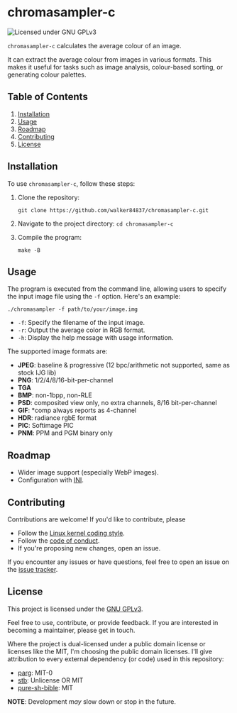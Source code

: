 # chromasampler-c

![Licensed under GNU
GPLv3](https://img.shields.io/badge/license-GNU%20GPLv3-blue.svg)

`chromasampler-c` calculates the average colour of an image.

It can extract the average colour from images in various formats. This makes it
useful for tasks such as image analysis, colour-based sorting, or generating
colour palettes.

## Table of Contents

1.  [Installation](#installation)
2.  [Usage](#usage)
3.  [Roadmap](#roadmap)
4.  [Contributing](#contributing)
5.  [License](#license)

## Installation

To use `chromasampler-c`, follow these steps:

1.  Clone the repository:

    ``` console
    git clone https://github.com/walker84837/chromasampler-c.git
    ```

2.  Navigate to the project directory: `cd chromasampler-c`

3.  Compile the program:

    ``` console
    make -B
    ```

## Usage

The program is executed from the command line, allowing users to specify the
input image file using the `-f` option. Here's an example:

``` console
./chromasampler -f path/to/your/image.img
```

  - `-f`: Specify the filename of the input image.
  - `-r`: Output the average color in RGB format.
  - `-h`: Display the help message with usage information.

The supported image formats are:

  - **JPEG**: baseline & progressive (12 bpc/arithmetic not supported, same as
    stock IJG lib)
  - **PNG**: 1/2/4/8/16-bit-per-channel
  - **TGA**
  - **BMP**: non-1bpp, non-RLE
  - **PSD**: composited view only, no extra channels, 8/16 bit-per-channel
  - **GIF**: \*comp always reports as 4-channel
  - **HDR**: radiance rgbE format
  - **PIC**: Softimage PIC
  - **PNM**: PPM and PGM binary only

## Roadmap

  - Wider image support (especially WebP images).
  - Configuration with [INI](https://github.com/clibs/inih).

## Contributing

Contributions are welcome! If you'd like to contribute, please

  - Follow the [Linux kernel coding
    style](https://docs.kernel.org/process/coding-style.html).
  - Follow the [code of conduct](CODE_OF_CONDUCT.md).
  - If you're proposing new changes, open an issue.

If you encounter any issues or have questions, feel free to open an issue on the
[issue tracker](https://github.com/walker84837/chromasampler-c/issues).

## License

This project is licensed under the [GNU GPLv3](LICENSE.md).

Feel free to use, contribute, or provide feedback. If you are interested in
becoming a maintainer, please get in touch.

Where the project is dual-licensed under a public domain license or licenses
like the MIT, I'm choosing the public domain licenses. I'll give attribution to
every external dependency (or code) used in this repository:

  - [parg](https://github.com/jibsen/parg): MIT-0
  - [stb](https://github.com/nothings/stb): Unlicense OR MIT
  - [pure-sh-bible](https://github.com/dylanaraps/pure-sh-bible): MIT

**NOTE**: Development *may* slow down or stop in the future.
